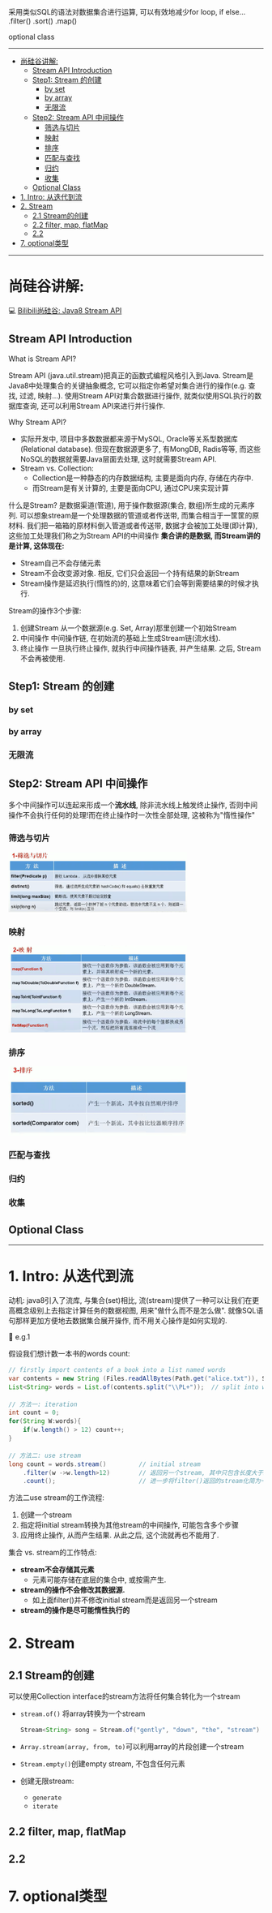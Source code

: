采用类似SQL的语法对数据集合进行运算, 可以有效地减少for loop, if else...
.filter() .sort()  .map()


optional class


---
- [尚硅谷讲解:](#尚硅谷讲解)
  - [Stream API Introduction](#stream-api-introduction)
  - [Step1: Stream 的创建](#step1-stream-的创建)
    - [by set](#by-set)
    - [by array](#by-array)
    - [无限流](#无限流)
  - [Step2: Stream API 中间操作](#step2-stream-api-中间操作)
    - [筛选与切片](#筛选与切片)
    - [映射](#映射)
    - [排序](#排序)
    - [匹配与查找](#匹配与查找)
    - [归约](#归约)
    - [收集](#收集)
  - [Optional Class](#optional-class)
- [1. Intro: 从迭代到流](#1-intro-从迭代到流)
- [2. Stream](#2-stream)
  - [2.1 Stream的创建](#21-stream的创建)
  - [2.2 filter, map, flatMap](#22-filter-map-flatmap)
  - [2.2](#22)
- [7. optional类型](#7-optional类型)



---
# 尚硅谷讲解:
:computer: [Bilibili尚硅谷: Java8 Stream API](https://www.bilibili.com/video/BV1Kb411W75N?p=677&vd_source=c6866d088ad067762877e4b6b23ab9df)

## Stream API Introduction
What is Stream API?

Stream API (java.util.stream)把真正的函数式编程风格引入到Java. Stream是Java8中处理集合的关键抽象概念, 它可以指定你希望对集合进行的操作(e.g. 查找, 过滤, 映射...). 使用Stream API对集合数据进行操作, 就类似使用SQL执行的数据库查询, 还可以利用Stream API来进行并行操作.

Why Stream API?
+ 实际开发中, 项目中多数数据都来源于MySQL, Oracle等关系型数据库(Relational database). 但现在数据源更多了, 有MongDB, Radis等等, 而这些NoSQL的数据就需要Java层面去处理, 这时就需要Stream API.
+ Stream vs. Collection: 
  + Collection是一种静态的内存数据结构, 主要是面向内存, 存储在内存中.
  + 而Stream是有关计算的, 主要是面向CPU, 通过CPU来实现计算

什么是Stream?
是数据渠道(管道), 用于操作数据源(集合, 数组)所生成的元素序列. 可以想象stream是一个处理数据的管道或者传送带, 而集合相当于一筐筐的原材料. 我们把一箱箱的原材料倒入管道或者传送带, 数据才会被加工处理(即计算), 这些加工处理我们称之为Stream API的中间操作
**集合讲的是数据, 而Stream讲的是计算, 这体现在:**
- Stream自己不会存储元素
- Stream不会改变源对象. 相反, 它们只会返回一个持有结果的新Stream
- Stream操作是延迟执行(惰性的)的, 这意味着它们会等到需要结果的时候才执行.

Stream的操作3个步骤:
1. 创建Stream
   从一个数据源(e.g. Set, Array)那里创建一个初始Stream
2. 中间操作
   中间操作链, 在初始流的基础上生成Stream链(流水线). 
3. 终止操作
   一旦执行终止操作, 就执行中间操作链表, 并产生结果. 之后, Stream不会再被使用.


## Step1: Stream 的创建

### by set

### by array

### 无限流

## Step2: Stream API 中间操作
多个中间操作可以连起来形成一个**流水线**, 除非流水线上触发终止操作, 否则中间操作不会执行任何的处理!而在终止操作时一次性全部处理, 这被称为"惰性操作"

### 筛选与切片
<img src="../Src_md/filter_and_slice.png" width=70%>

### 映射
<img src="../Src_md/Stream_map.png" width=70%>


### 排序
<img src="../Src_md/Stream_sort.png" width=70%>

### 匹配与查找

### 归约

### 收集

## Optional Class

---

# 1. Intro: 从迭代到流
动机: java8引入了流库, 与集合(set)相比, 流(stream)提供了一种可以让我们在更高概念级别上去指定计算任务的数据视图, 用来"做什么而不是怎么做". 就像SQL语句那样更加方便地去数据集合展开操作, 而不用关心操作是如何实现的.

:gem: e.g.1

假设我们想计数一本书的words count:
```java
// firstly import contents of a book into a list named words
var contents = new String (Files.readAllBytes(Path.get("alice.txt")), StandardCharsets.UTF_8);      // read file into String
List<String> words = List.of(contents.split("\\PL+"));  // split into words

// 方法一: iteration
int count = 0;
for(String W:words){
    if(w.length() > 12) count++;
}

// 方法二: use stream
long count = words.stream()         // initial stream
    .filter(w ->w.length>12)        // 返回另一个stream, 其中只包含长度大于12的单词
    .count();                       // 进一步将filter()返回的stream化简为一个结果
```

方法二use stream的工作流程:
1. 创建一个stream
2. 指定将initial stream转换为其他stream的中间操作, 可能包含多个步骤
3. 应用终止操作, 从而产生结果. 从此之后, 这个流就再也不能用了.


集合 vs. stream的工作特点:
+ **stream不会存储其元素**
  + 元素可能存储在底层的集合中, 或按需产生. 
+ **stream的操作不会修改其数据源.** 
  + 如上面filter()并不修改initial stream而是返回另一个stream
+ **stream的操作是尽可能惰性执行的**


# 2. Stream
## 2.1 Stream的创建
可以使用Collection interface的stream方法将任何集合转化为一个stream

+ `stream.of()` 将array转换为一个stream
    ```java
    Stream<String> song = Stream.of("gently", "down", "the", "stream")
    ```
+ `Array.stream(array, from, to)`可以利用array的片段创建一个stream

+ `Stream.empty()`创建empty stream, 不包含任何元素
+ 创建无限stream:
  + `generate`
  + `iterate`

## 2.2 filter, map, flatMap

## 2.2 

# 7. optional类型
